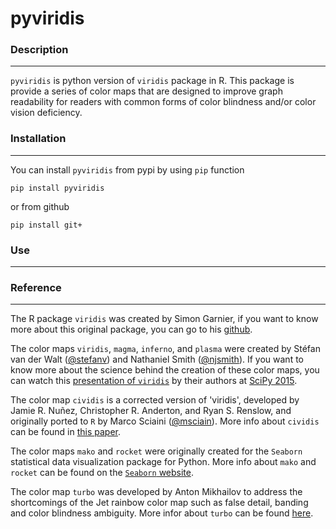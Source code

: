 # pyviridis

### Description

---

`pyviridis` is python version of `viridis` package in R. This package is provide a series of color maps that are designed to improve graph readability for readers with common forms of color blindness and/or color vision deficiency.

### Installation

----

You can install `pyviridis` from pypi by using `pip` function

```
pip install pyviridis
```

or from github

```
pip install git+
```

### Use

---



### Reference

---

The R package `viridis` was created by Simon Garnier, if you want to know more about this original package, you can go to his [github](https://github.com/sjmgarnier).

The color maps `viridis`, `magma`, `inferno`, and `plasma` were created by Stéfan van der Walt ([@stefanv](https://github.com/stefanv)) and Nathaniel Smith ([@njsmith](https://github.com/njsmith)). If you want to know more about the science behind the creation of these color maps, you can watch this [presentation of `viridis`](https://youtu.be/xAoljeRJ3lU) by their authors at [SciPy 2015](https://scipy2015.scipy.org/).

The color map `cividis` is a corrected version of 'viridis', developed by Jamie R. Nuñez, Christopher R. Anderton, and Ryan S. Renslow, and originally ported to `R` by Marco Sciaini ([@msciain](https://github.com/marcosci)). More info about `cividis` can be found in [this paper](https://journals.plos.org/plosone/article?id=10.1371/journal.pone.0199239).

The color maps `mako` and `rocket` were originally created for the `Seaborn` statistical data visualization package for Python. More info about `mako` and `rocket` can be found on the [`Seaborn` website](https://seaborn.pydata.org/tutorial/color_palettes.html).

The color map `turbo` was developed by Anton Mikhailov to address the shortcomings of the Jet rainbow color map such as false detail, banding and color blindness ambiguity. More infor about `turbo` can be found [here](https://ai.googleblog.com/2019/08/turbo-improved-rainbow-colormap-for.html).

